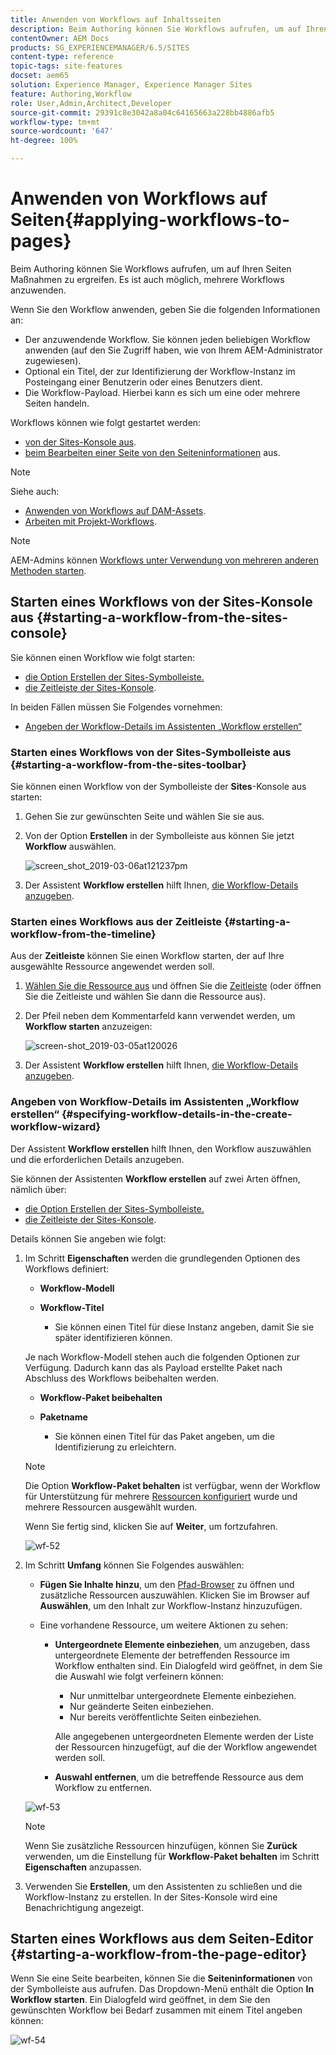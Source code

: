 ```yaml
---
title: Anwenden von Workflows auf Inhaltsseiten
description: Beim Authoring können Sie Workflows aufrufen, um auf Ihren Seiten Maßnahmen zu ergreifen. Es ist auch möglich, mehrere Workflows anzuwenden.
contentOwner: AEM Docs
products: SG_EXPERIENCEMANAGER/6.5/SITES
content-type: reference
topic-tags: site-features
docset: aem65
solution: Experience Manager, Experience Manager Sites
feature: Authoring,Workflow
role: User,Admin,Architect,Developer
source-git-commit: 29391c8e3042a8a04c64165663a228bb4886afb5
workflow-type: tm+mt
source-wordcount: '647'
ht-degree: 100%

---
```


# Anwenden von Workflows auf Seiten{#applying-workflows-to-pages}

Beim Authoring können Sie Workflows aufrufen, um auf Ihren Seiten Maßnahmen zu ergreifen. Es ist auch möglich, mehrere Workflows anzuwenden.

Wenn Sie den Workflow anwenden, geben Sie die folgenden Informationen an:

* Der anzuwendende Workflow.
Sie können jeden beliebigen Workflow anwenden (auf den Sie Zugriff haben, wie von Ihrem AEM-Administrator zugewiesen).
* Optional ein Titel, der zur Identifizierung der Workflow-Instanz im Posteingang einer Benutzerin oder eines Benutzers dient.
* Die Workflow-Payload. Hierbei kann es sich um eine oder mehrere Seiten handeln.

Workflows können wie folgt gestartet werden:

* [von der Sites-Konsole aus](#starting-a-workflow-from-the-sites-console).
* [beim Bearbeiten einer Seite von den Seiteninformationen](#starting-a-workflow-from-the-page-editor) aus.

>[!NOTE]
>
>Siehe auch:
>
>* [Anwenden von Workflows auf DAM-Assets](/help/assets/assets-workflow.md).
>* [Arbeiten mit Projekt-Workflows](/help/sites-authoring/projects-with-workflows.md).
>

>[!NOTE]
>
>AEM-Admins können [Workflows unter Verwendung von mehreren anderen Methoden starten](/help/sites-administering/workflows-starting.md).

## Starten eines Workflows von der Sites-Konsole aus {#starting-a-workflow-from-the-sites-console}

Sie können einen Workflow wie folgt starten:

* [die Option Erstellen der Sites-Symbolleiste.](#starting-a-workflow-from-the-sites-toolbar)
* [die Zeitleiste der Sites-Konsole](#starting-a-workflow-from-the-timeline).

In beiden Fällen müssen Sie Folgendes vornehmen:

* [Angeben der Workflow-Details im Assistenten „Workflow erstellen“](#specifying-workflow-details-in-the-create-workflow-wizard)

### Starten eines Workflows von der Sites-Symbolleiste aus {#starting-a-workflow-from-the-sites-toolbar}

Sie können einen Workflow von der Symbolleiste der **Sites**-Konsole aus starten:

1. Gehen Sie zur gewünschten Seite und wählen Sie sie aus.

1. Von der Option **Erstellen** in der Symbolleiste aus können Sie jetzt **Workflow** auswählen.

   ![screen_shot_2019-03-06at121237pm](assets/screen_shot_2019-03-06at121237pm.png)

1. Der Assistent **Workflow erstellen** hilft Ihnen, [die Workflow-Details anzugeben](#specifying-workflow-details-in-the-create-workflow-wizard).

### Starten eines Workflows aus der Zeitleiste {#starting-a-workflow-from-the-timeline}

Aus der **Zeitleiste** können Sie einen Workflow starten, der auf Ihre ausgewählte Ressource angewendet werden soll.

1. [Wählen Sie die Ressource aus](/help/sites-authoring/basic-handling.md#viewingandselectingyourresources) und öffnen Sie die [Zeitleiste](/help/sites-authoring/basic-handling.md#timeline) (oder öffnen Sie die Zeitleiste und wählen Sie dann die Ressource aus).
1. Der Pfeil neben dem Kommentarfeld kann verwendet werden, um **Workflow starten** anzuzeigen:

   ![screen-shot_2019-03-05at120026](assets/screen-shot_2019-03-05at120026.png)

1. Der Assistent **Workflow erstellen** hilft Ihnen, [die Workflow-Details anzugeben](#specifying-workflow-details-in-the-create-workflow-wizard).

### Angeben von Workflow-Details im Assistenten „Workflow erstellen“ {#specifying-workflow-details-in-the-create-workflow-wizard}

Der Assistent **Workflow erstellen** hilft Ihnen, den Workflow auszuwählen und die erforderlichen Details anzugeben.

Sie können der Assistenten **Workflow erstellen** auf zwei Arten öffnen, nämlich über:

* [die Option Erstellen der Sites-Symbolleiste.](#starting-a-workflow-from-the-sites-toolbar)
* [die Zeitleiste der Sites-Konsole](#starting-a-workflow-from-the-timeline).

Details können Sie angeben wie folgt:

1. Im Schritt **Eigenschaften** werden die grundlegenden Optionen des Workflows definiert:

   * **Workflow-Modell**
   * **Workflow-Titel**

      * Sie können einen Titel für diese Instanz angeben, damit Sie sie später identifizieren können.

   Je nach Workflow-Modell stehen auch die folgenden Optionen zur Verfügung. Dadurch kann das als Payload erstellte Paket nach Abschluss des Workflows beibehalten werden.

   * **Workflow-Paket beibehalten**
   * **Paketname**

      * Sie können einen Titel für das Paket angeben, um die Identifizierung zu erleichtern.

   >[!NOTE]
   >
   >Die Option **Workflow-Paket behalten** ist verfügbar, wenn der Workflow für Unterstützung für mehrere [Ressourcen konfiguriert](/help/sites-developing/workflows-models.md#configuring-a-workflow-for-multi-resource-support) wurde und mehrere Ressourcen ausgewählt wurden.

   Wenn Sie fertig sind, klicken Sie auf **Weiter**, um fortzufahren.

   ![wf-52](assets/wf-52.png)

1. Im Schritt **Umfang** können Sie Folgendes auswählen:

   * **Fügen Sie Inhalte hinzu**, um den [Pfad-Browser](/help/sites-authoring/author-environment-tools.md#path-browser) zu öffnen und zusätzliche Ressourcen auszuwählen. Klicken Sie im Browser auf **Auswählen**, um den Inhalt zur Workflow-Instanz hinzuzufügen.

   * Eine vorhandene Ressource, um weitere Aktionen zu sehen:

      * **Untergeordnete Elemente einbeziehen**, um anzugeben, dass untergeordnete Elemente der betreffenden Ressource im Workflow enthalten sind.
Ein Dialogfeld wird geöffnet, in dem Sie die Auswahl wie folgt verfeinern können:

         * Nur unmittelbar untergeordnete Elemente einbeziehen.
         * Nur geänderte Seiten einbeziehen.
         * Nur bereits veröffentlichte Seiten einbeziehen.

        Alle angegebenen untergeordneten Elemente werden der Liste der Ressourcen hinzugefügt, auf die der Workflow angewendet werden soll.

      * **Auswahl entfernen**, um die betreffende Ressource aus dem Workflow zu entfernen.

   ![wf-53](assets/wf-53.png)

   >[!NOTE]
   >
   >Wenn Sie zusätzliche Ressourcen hinzufügen, können Sie **Zurück** verwenden, um die Einstellung für **Workflow-Paket behalten** im Schritt **Eigenschaften** anzupassen.

1. Verwenden Sie **Erstellen**, um den Assistenten zu schließen und die Workflow-Instanz zu erstellen. In der Sites-Konsole wird eine Benachrichtigung angezeigt.

## Starten eines Workflows aus dem Seiten-Editor {#starting-a-workflow-from-the-page-editor}

Wenn Sie eine Seite bearbeiten, können Sie die **Seiteninformationen** von der Symbolleiste aus aufrufen. Das Dropdown-Menü enthält die Option **In Workflow starten**. Ein Dialogfeld wird geöffnet, in dem Sie den gewünschten Workflow bei Bedarf zusammen mit einem Titel angeben können:

![wf-54](assets/wf-54.png)
